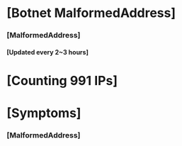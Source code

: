 # [Botnet MalformedAddress]
### [MalformedAddress]
#### [Updated every 2~3 hours]

# [Counting 991 IPs]

# [Symptoms] 
###   [MalformedAddress]

